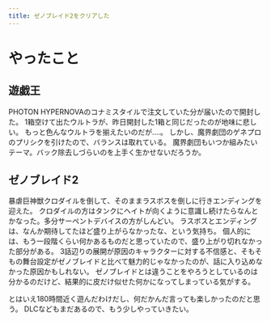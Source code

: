 ```yaml
---
title: ゼノブレイド2をクリアした
---
```


# やったこと

## 遊戯王

PHOTON HYPERNOVAのコナミスタイルで注文していた分が届いたので開封した。
1箱空けて出たウルトラが、昨日開封した1箱と同じだったのが地味に悲しい。
もっと色んなウルトラを揃えたいのだが‥‥。
しかし、魔界劇団のゲネプロのプリシクを引けたので、バランスは取れている。
魔界劇団もいつか組みたいテーマ。バック除去しづらいのを上手く生かせないだろうか。

## ゼノブレイド2

暴虐巨神獣クロダイルを倒して、そのままラスボスを倒しに行きエンディングを迎えた。
クロダイルの方はタンクにヘイトが向くように意識し続けたらなんとかなった。多分サーペントデバイスの方がしんどい。
ラスボスとエンディングは、なんか期待してたほど盛り上がらなかったな、という気持ち。
個人的には、もう一段階くらい何かあるものだと思っていたので、盛り上がり切れなかった部分がある。
3話辺りの展開が原因のキャラクターに対する不信感と、そもそもの舞台設定がゼノブレイドと比べて魅力的じゃなかったのが、話に入り込めなかった原因かもしれない。
ゼノブレイドとは違うことをやろうとしているのは分かるのだけど、結果的に皮だけ似せた何かになってしまっている気がする。

とはいえ180時間近く遊んだわけだし、何だかんだ言っても楽しかったのだと思う。
DLCなどもまだあるので、もう少しやっていきたい。
